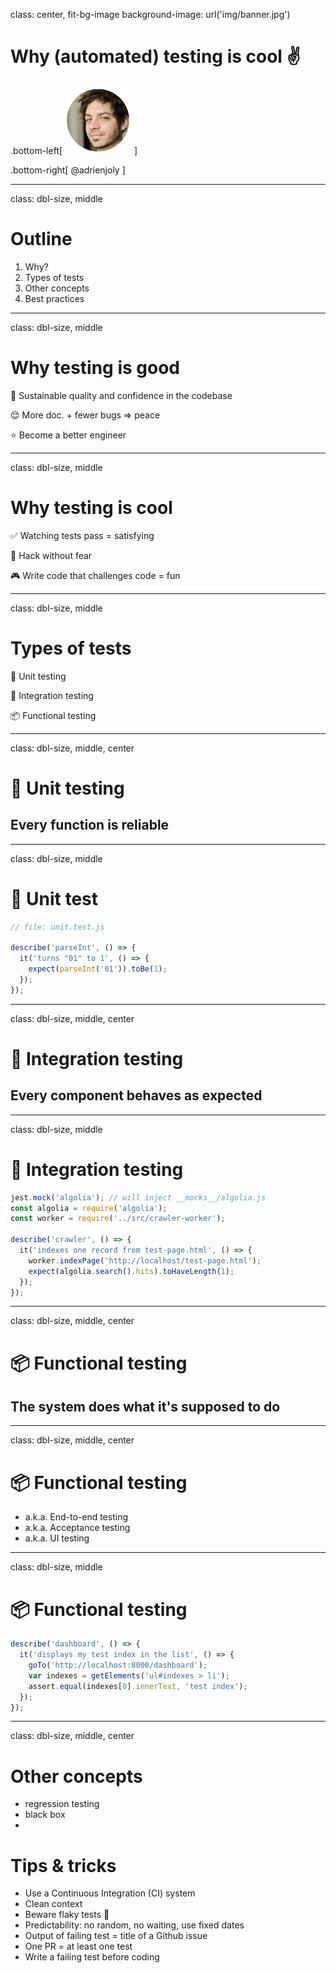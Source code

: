 class: center, fit-bg-image
background-image: url('img/banner.jpg')

# Why (automated) testing is cool ✌

.bottom-left[
    ![adrien joly](img/me-round.png)
]

.bottom-right[
    @adrienjoly
]

---
class: dbl-size, middle

# Outline

1. Why?
2. Types of tests
3. Other concepts
4. Best practices

---
class: dbl-size, middle

# Why testing is good

💎  Sustainable quality and confidence in the codebase

😌  More doc. + fewer bugs ⇒ peace

⭐  Become a better engineer

---
class: dbl-size, middle

# Why testing is cool 

✅  Watching tests pass = satisfying

👹  Hack without fear

🎮  Write code that challenges code = fun

---
class: dbl-size, middle

# Types of tests

🐜  Unit testing

👫  Integration testing

📦  Functional testing

---
class: dbl-size, middle, center

# 🐜  Unit testing

## Every function is reliable

---
class: dbl-size, middle

# 🐜  Unit test

```js
// file: unit.test.js

describe('parseInt', () => {
  it('turns "01" to 1', () => {
    expect(parseInt('01')).toBe(1);
  });
});
```

---
class: dbl-size, middle, center

# 👫  Integration testing

## Every component behaves as expected

---
class: dbl-size, middle

# 👫  Integration testing

```js
jest.mock('algolia'); // will inject __mocks__/algolia.js
const algolia = require('algolia');
const worker = require('../src/crawler-worker');

describe('crawler', () => {
  it('indexes one record from test-page.html', () => {
    worker.indexPage('http://localhost/test-page.html');
    expect(algolia.search().hits).toHaveLength(1);
  });
});
```

---
class: dbl-size, middle, center

# 📦  Functional testing

## The system does what it's supposed to do

---
class: dbl-size, middle, center

# 📦  Functional testing

- a.k.a. End-to-end testing
- a.k.a. Acceptance testing
- a.k.a. UI testing

---
class: dbl-size, middle

# 📦  Functional testing

```js
describe('dashboard', () => {
  it('displays my test index in the list', () => {
    goTo('http://localhost:8000/dashboard');
    var indexes = getElements('ul#indexes > li');
    assert.equal(indexes[0].innerText, 'test index');
  });
});
```

---
class: dbl-size, middle, center

# Other concepts

- regression testing
- black box
- 

# Tips & tricks

- Use a Continuous Integration (CI) system
- Clean context
- Beware flaky tests 🚫
- Predictability: no random, no waiting, use fixed dates
- Output of failing test = title of a Github issue
- One PR = at least one test
- Write a failing test before coding
